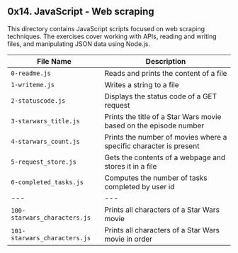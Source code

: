 ## 0x14. JavaScript - Web scraping

This directory contains JavaScript scripts focused on web scraping techniques. The exercises cover working with APIs, reading and writing files, and manipulating JSON data using Node.js.

| File Name | Description |
| --------- | ----------- |
| `0-readme.js` | Reads and prints the content of a file |
| `1-writeme.js` | Writes a string to a file |
| `2-statuscode.js` | Displays the status code of a GET request |
| `3-starwars_title.js` | Prints the title of a Star Wars movie based on the episode number |
| `4-starwars_count.js` | Prints the number of movies where a specific character is present |
| `5-request_store.js` | Gets the contents of a webpage and stores it in a file |
| `6-completed_tasks.js` | Computes the number of tasks completed by user id |
| --- | --- |
| `100-starwars_characters.js` | Prints all characters of a Star Wars movie |
| `101-starwars_characters.js` | Prints all characters of a Star Wars movie in order |
